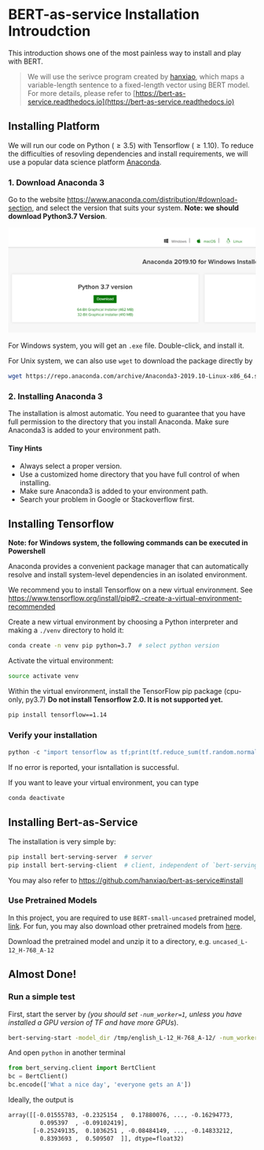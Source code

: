 # BERT-as-service Installation Introudction

This introduction shows one of the most painless way to install and play with
BERT. 

> We will use the serivce program created by [hanxiao](https://github.com/hanxiao/bert-as-service), which maps a variable-length sentence to a fixed-length vector using BERT model. For more details, please refer to [https://bert-as-service.readthedocs.io](https://bert-as-service.readthedocs.io)

## Installing Platform

We will run our code on Python ($\geq 3.5$) with Tensorflow ($\geq 1.10$). To
reduce the difficulties of resovling dependencies and install requirements, we
will use a popular data science platform [Anaconda](https://www.anaconda.com/).

### 1. Download Anaconda 3

Go to the website https://www.anaconda.com/distribution/#download-section, and
select the version that suits your system. **Note: we should download Python3.7
Version**. 

![download page](figs/anaconda_download.jpg)

For Windows system, you will get an `.exe` file. Double-click, and install it.

For Unix system, we can also use `wget` to download the package directly by

```bash
wget https://repo.anaconda.com/archive/Anaconda3-2019.10-Linux-x86_64.sh
```

### 2. Installing Anaconda 3

The installation is almost automatic. You need to guarantee that you have full
permission to the directory that you install Anaconda. Make sure Anaconda3 is
added to your environment path.

#### Tiny Hints

- Always select a proper version.
- Use a customized home directory that you have full control of when installing.
- Make sure Anaconda3 is added to your environment path.
- Search your problem in Google or Stackoverflow first.

## Installing Tensorflow

**Note: for Windows system, the following commands can be executed in Powershell**

Anaconda provides a convenient package manager that can automatically resolve and install system-level dependencies in an isolated environment. 

We recommend you to install Tensorflow on a new virtual environment. See https://www.tensorflow.org/install/pip#2.-create-a-virtual-environment-recommended

Create a new virtual environment by choosing a Python interpreter and making a 
`./venv` directory to hold it:

```bash
conda create -n venv pip python=3.7  # select python version
```

Activate the virtual environment:

```bash
source activate venv
```

Within the virtual environment, install the TensorFlow pip package (cpu-only, py3.7)
**Do not install Tensorflow 2.0. It is not supported yet.**

```bash
pip install tensorflow==1.14
```

### Verify your installation

```python
python -c "import tensorflow as tf;print(tf.reduce_sum(tf.random.normal([1000, 1000])))"
```

If no error is reported, your isntallation is successful.

If you want to leave your virtual environment, you can type

```bash
conda deactivate
```

## Installing Bert-as-Service

The installation is very simple by:

```bash
pip install bert-serving-server  # server
pip install bert-serving-client  # client, independent of `bert-serving-server`
```

You may also refer to https://github.com/hanxiao/bert-as-service#install

### Use Pretrained Models

In this project, you are required to use `BERT-small-uncased` pretrained model, [link](https://storage.googleapis.com/bert_models/2018_10_18/uncased_L-12_H-768_A-12.zip). For fun, you may also download other pretrained models from [here](https://github.com/hanxiao/bert-as-service#1-download-a-pre-trained-bert-model).

Download the pretrained model and unzip it to a directory, e.g. `uncased_L-12_H-768_A-12`

## Almost Done!

### Run a simple test

First, start the server by  *(you should set `-num_worker=1`, unless you have installed a GPU version of TF and have more GPUs*).

```bash
bert-serving-start -model_dir /tmp/english_L-12_H-768_A-12/ -num_worker=1
```

And open `python` in another terminal

```python
from bert_serving.client import BertClient
bc = BertClient()
bc.encode(['What a nice day', 'everyone gets an A'])
```

Ideally, the output is

```
array([[-0.01555783, -0.2325154 ,  0.17880076, ..., -0.16294773,
         0.095397  , -0.09102419],
       [-0.25249135,  0.1036251 , -0.08484149, ..., -0.14833212,
         0.8393693 ,  0.509507  ]], dtype=float32)
```